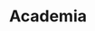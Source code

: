 ---
layout: collection
title: "Academia"
collection: academia
permalink: /academia/
author_profile: false
---